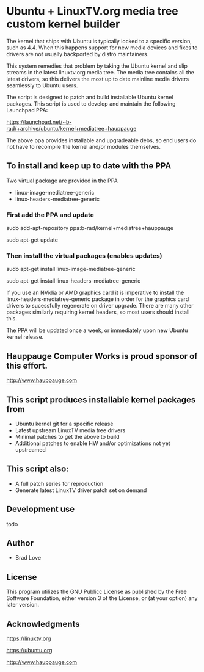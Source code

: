 # Ubuntu + LinuxTV.org media tree custom kernel builder

The kernel that ships with Ubuntu is typically locked to a specific version,
such as 4.4. When this happens support for new media devices and fixes to
drivers are not usually backported by distro maintainers.

This system remedies that problem by taking the Ubuntu kernel and slip
streams in the latest linuxtv.org media tree. The media tree contains
all the latest drivers, so this delivers the most up to date mainline
media drivers seamlessly to Ubuntu users.

The script is designed to patch and build installable Ubuntu kernel packages.
This script is used to develop and maintain the following Launchpad PPA:

https://launchpad.net/~b-rad/+archive/ubuntu/kernel+mediatree+hauppauge

The above ppa provides installable and upgradeable debs, so end users do
not have to recompile the kernel and/or modules themselves.

## To install and keep up to date with the PPA

Two virtual package are provided in the PPA
 * linux-image-mediatree-generic
 * linux-headers-mediatree-generic

### First add the PPA and update

sudo add-apt-repository ppa:b-rad/kernel+mediatree+hauppauge

sudo apt-get update

### Then install the virtual packages (enables updates)

sudo apt-get install linux-image-mediatree-generic

sudo apt-get install linux-headers-mediatree-generic

If you use an NVidia or AMD graphics card it is imperative to install
the linux-headers-mediatree-generic package in order for the graphics card drivers
to sucessfully regenerate on driver upgrade. There are many other packages
similarly requiring kernel headers, so most users should install this.

The PPA will be updated once a week, or immediately upon new Ubuntu kernel release.

## Hauppauge Computer Works is proud sponsor of this effort.

http://www.hauppauge.com

## This script produces installable kernel packages from
 * Ubuntu kernel git for a specific release
 * Latest upstream LinuxTV media tree drivers
 * Minimal patches to get the above to build
 * Additional patches to enable HW and/or optimizations not yet upstreamed


## This script also:
 * A full patch series for reproduction
 * Generate latest LinuxTV driver patch set on demand

## Development use

todo

## Author
 * Brad Love <brad at nextdimension dot cc>


## License

This program utilizes the GNU Publicc License as published by the Free Software
Foundation, either version 3 of the License, or (at your option) any later version.


## Acknowledgments

https://linuxtv.org

https://ubuntu.org

http://www.hauppauge.com
